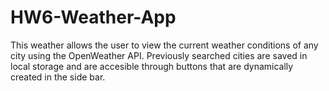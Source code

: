 # HW6-Weather-App
This weather allows the user to view the current weather conditions of any city using the OpenWeather API. Previously searched cities are saved in local storage and are accesible through buttons that are dynamically created in the side bar. 
